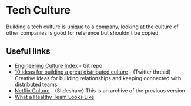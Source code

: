 # Tech Culture

Building a tech culture is unique to a company, looking at the culture of other companies is good for reference but shouldn't be copied.

## Useful links
- [Engineering Culture Index](https://github.com/human-centric-engineering/engineering-culture-index) - Git repo
- [10 ideas for building a great distributed culture](https://mobile.twitter.com/nathanbarry/status/1480944048189980678) - (Twitter thread) Creative ideas for building relationships and keeping connected with distributed teams
- [Netflix Culture](https://www.slideshare.net/reed2001/culture-1798664) - (Slideshare) This is an archive of the previous version
- [What a Healthy Team Looks Like](https://hpdailyrant.medium.com/what-a-healthy-team-looks-like-637e63e30edb)
